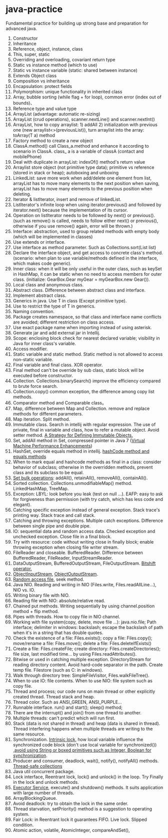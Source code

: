# java-practice
Fundamental practice for building up strong base and preparation for advanced java.
1. Constructor
2. Inheritance
3. Reference, object, instance, class
4. This, super, static
5. Overriding and overloading, covariant return type
6. Static vs instance method (which to use)
7. Static vs instance variable (static: shared between instance)
8. Extends Object class
9. Composition vs inheritance
10. Encapsulation: protect fields
11. Polymorphism: unique functionality in inherited class
12. Array, bubble sorting (while flag + for loop), common error (index out of bounds)、
13. Reference type and value type
14. ArrayList (advantage: automatic re-sizing)
15. ArrayList (crud operations), scanner.nextLine() and scanner.nextInt()
16. ArrayList, how to copy arraylist: 1) addAll 2) initialization with previous one (new arraylist<>(previousList)), 
    turn arraylist into the array: toArray(T a) method
17. Factory method to create a new object
18. ClassA.method() call Class_a.method and enhance it according to scenario in ClassA. 
    class_ a is a variable of classA (contact and mobilePhone)
19. Deal with duplicate in arrayList: indexOf() method's return value
20. Arraylist store object (not primitive type data); primitive vs reference (stored in stack or heap); 
    autoboxing and unboxing
21. LinkedList: save more work when add/delete one element from list, arrayList has to move many elements to the next position when saving,
    arrayList has to move many elements to the previous position when deleting.
22. Iterator & listIterator, insert and remove of linkedList.
23. ListIterator's infinite loop when using iterator.previous() and followed by iterator.next() because the implementation of its cursor.
24. Operation on listIterator needs to be followed by next() or previous(). (such as remove() is called, needs to follow either
    next() or previous(), otherwise if you use remove() again, error will be thrown.)
25. Interface: abstraction, used to group related methods with empty body (which will be implemented in classes)
26. Use extends or interface.
27. Use interface as method parameter. Such as Collections.sort(List<T> list)
28. Declare the interface object, and get access to concrete class's method. (scenario: when plan to use variable/methods defined in
    the interface, which makes code generic).
29. Inner class: when it will be only useful in the outer class, such as keySet in HashMap, it can be static when no 
    need to access members for outer class. (initialize: GearBox.Gear myGear = myGearBox.new Gear()).
30. Local class and anonymous class.
31. Abstract class. Difference between abstract class and interface.
32. Implement abstract class.
33. Generics in java. Use T in class (Except primitive type).
34. Use <T extends someClass> to restrict the type of T in generics.
35. Naming convention.
36. Package creates namespace, so that class and interface name conflicts are avoided; different restriction on class access.
37. Use exact package name when importing instead of using asterisk.
38. Generate jar and add external jar in Intellij.
39. Scope: enclosing block check for nearest declared variable; visibility in Java for inner class's variable.
40. Access modifier.
41. Static variable and static method. Static method is not allowed to access non-static variable.
42. Final variable and final class. XOR operator.
43. Final method can't be override by sub class, static block will be executed before constructor.
44. Collection. Collections.binarySearch() improve the efficiency compared to brute force search.
45. Collection.copy() common exception, the difference among copy list methods.
46. Comparator method and Comparable class。
47. Map, difference between Map and Collection. remove and replace methods for different parameters.
48. Map iteration. Split method.
49. Immutable class. Search in intellij with regular expression. The use of private, final in variable and class, how to 
    refer a mutable object. Avoid setter method. [A Strategy for Defining Immutable Objects.](https://docs.oracle.com/javase/tutorial/essential/concurrency/imstrat.html)
50. Set, addAll method in Set, compressed pointer in Java 7 ([Virtual Machine Performance Enhancements](https://docs.oracle.com/javase/8/docs/technotes/guides/vm/performance-enhancements-7.html))
51. HashSet, override equals method in intellij. [hashCode method and equals methods](https://docs.oracle.com/javase/8/docs/api/java/lang/Object.html#equals-java.lang.Object-)
52. When to mark equal and hashcode methods as final in a class: consider behavior of subclass; otherwise
    in the overridden methods, prevent class and its subclass to be equal.
53. [Set bulk operations](https://docs.oracle.com/javase/tutorial/collections/interfaces/set.html): addAll(), retainAll(), removeAll(), containAll().
54. Sorted collection. Collections.unmodifiableMap() method. LinkedHashMap, TreeMap.
55. Exception: LBYL: look before you leak (test on null ...). EAFP: easy to ask for forgiveness than permission 
    (with try catch, which has less code and elegant).
56. Catching specific exception instead of general exception. Stack trace's printing way. Stack trace and call stack.
57. Catching and throwing exceptions. Multiple catch exceptions. Difference between single pipe and double pipe.
58. IO: sequential data and random access data. Checked exception and unchecked exception. Close file in a final block.
59. Try with resource: code without writing close in finally block; enable throwing exception when closing file writer stream.
60. FileReader and closeable. BufferedReader. Difference between BufferedReader, FileReader, InputStreamReader.
61. DataOutputStream, BufferedOutputStream, FileOutputStream. [Bitshift operator.](http://docs.oracle.com/javase/tutorial/java/nutsandbolts/op3.html)
62. [ObjectInputStream](https://docs.oracle.com/javase/7/docs/api/java/io/ObjectInputStream.html), [ObjectOutputStream](https://docs.oracle.com/javase/7/docs/api/java/io/ObjectOutputStream.html).
63. [Random access file](https://docs.oracle.com/javase/7/docs/api/java/io/RandomAccessFile.html#:~:text=A%20random%20access%20file%20behaves,pointer%20past%20the%20bytes%20read.), seek method.
64. Java NIO. Reading and writing in NIO (Files.write, Files.readAllLine...), NIO vs. IO.
65. Writing binary file with NIO.
66. Reading file with NIO: absolute/relative read.
67. Chained put methods. Writing sequentially by using channel.position method + flip method.
68. Pipes with threads. How to copy file in NIO channel.
69. Working with file system(copy, delete, move file ...): java.nio.file; Path interface; delimiter in windows: backslash;
    escape the backslash of path when it's in a string that has double quotes.
70. Check the existence of a file: Files.exists(); copy a file: Files.copy(); move/rename a file: Files.move();
    delete a file: Files.deleteIfExists()
71. Create a file: Files.createFile; create directory: Files.createDirectories(); file size, last modified time... by using
    Files.readAttributes().
72. Bitwise or used in catching multiple exception. DirectoryStream for reading directory content. Avoid hard-code separator
    in the path. Create temp file. Filestore (such as C: in windows).
73. Walk through directory tree: SimpleFileVisitor, Files.walkFileTree().
74. When to use IO: file contents. When to use NIO: file system such as copy file.
75. Thread and process; our code runs on main thread or other explicitly created thread. Thread stack and heap.
76. Thread color. Such as ANSI_GREEN, ANSI_PURPLE...
80. Runnable interface. run() and start(); sleep() method; 
81. There are the interrupt() and join() from one thread to another.
82. Multiple threads: can't predict which will run first. 
83. Stack (data is not shared in thread) and heap (data is shared in thread). Thread interfering happens when multiple
    threads are writing to the same resource. 
84. Synchronization. [Intrinsic lock](https://docs.oracle.com/javase/tutorial/essential/concurrency/locksync.html#:~:text=Every%20object%20has%20an%20intrinsic,when%20it's%20done%20with%20them.),
    how local variable influence the synchronized code block (don't use local variable for synchronized())
    ,[avoid using String or boxed primitives such as Integer, Boolean for synchronization](https://rules.sonarsource.com/java/RSPEC-1860).
85. Producer and consumer, deadlock, wait(), notify(), notifyAll() methods. [Thread-safe collections](https://docs.oracle.com/javase/8/docs/api/java/util/Collections.html#synchronizedList(java.util.List))
86. Java util concurrent package. 
87. Lock interface, Reentrant lock, lock() and unlock() in the loop. Try Finally in the lock and unlock methods. 
88. [Executor Service](https://docs.oracle.com/javase/8/docs/api/java/util/concurrent/ExecutorService.html), execute() and shutdown() methods. It suits application with large number of threads.
89. ArrayBlockingQueue.
90. Avoid deadlock: try to obtain the lock in the same order.
91. Thread starvation, setPriority() method is a suggestion to operating system.
92. Fair Lock: in Reentrant lock it guarantees FIFO. Live lock. Slipped condition. 
93. Atomic action, volatile, AtomicInteger, compareAndSet(),